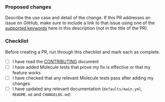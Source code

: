 ### Proposed changes
Describe the use case and detail of the change. If this PR addresses an issue on GitHub, make sure to include a link to that issue using one of the [supported keywords](https://docs.github.com/en/github/managing-your-work-on-github/linking-a-pull-request-to-an-issue) here in this description (not in the title of the PR).

### Checklist
Before creating a PR, run through this checklist and mark each as complete.

-   [ ] I have read the [CONTRIBUTING](https://github.com/nginxinc/ansible-role-nginx-app-protect/blob/main/CONTRIBUTING.md) document
-   [ ] I have added Molecule tests that prove my fix is effective or that my feature works
-   [ ] I have checked that any relevant Molecule tests pass after adding my changes
-   [ ] I have updated any relevant documentation (`defaults/main.yml`, `README.md` and `CHANGELOG.md`)
